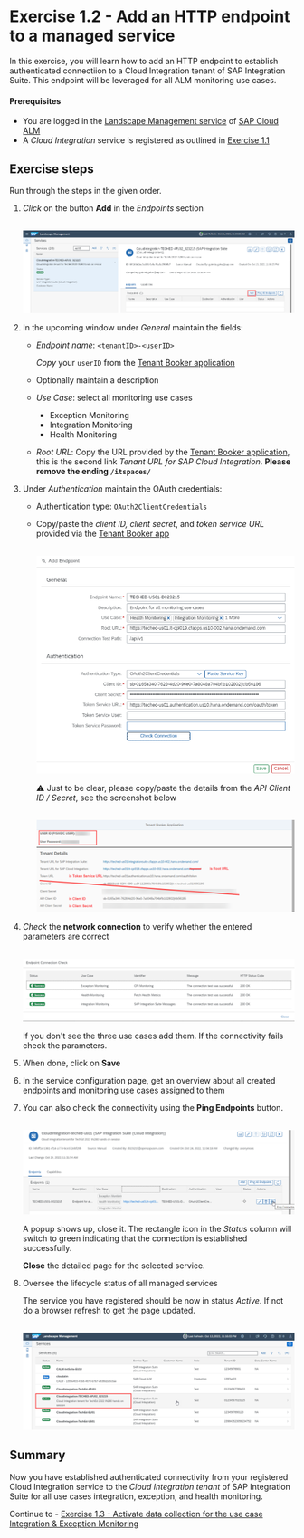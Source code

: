 # Exercise 1.2 - Add an HTTP endpoint to a managed service

In this exercise, you will learn how to add an HTTP endpoint to establish authenticated connectiion to a Cloud Integration tenant of SAP Integration Suite. This endpoint will be leveraged for all ALM monitoring use cases.

#### Prerequisites

- You are logged in the [Landscape Management service](https://teched22-cloudalm-003.eu10.alm.cloud.sap/shell/run?sap-ui-app-id=sap.crun.landscape) of [SAP Cloud ALM](https://teched22-cloudalm-003.eu10.alm.cloud.sap/launchpad#Shell-home)
- A *Cloud Integration* service is registered as outlined in [Exercise 1.1](/exercises/ex1/ex11/)

## Exercise steps

Run through the steps in the given order. 

1. *Click* on the button **Add** in the *Endpoints* section

    <br>![](/exercises/ex1/images/LMSAddEndpointButton.png)
       
2.	In the upcoming window under *General* maintain the fields:
    
    - *Endpoint name*: `<tenantID>-<userID>`
       
        *Copy* your `userID` from  the [Tenant Booker application](/exercises/ex0/ex02/)
		
    - Optionally maintain a description
    - *Use Case*: select all monitoring use cases
        - Exception Monitoring
        - Integration Monitoring
        - Health Monitoring
     - *Root URL*: Copy the URL provided by the [Tenant Booker application](/exercises/ex0/ex02/), this is the second link *Tenant URL for SAP Cloud Integration*. **Please remove the ending `/itspaces/`**
    
  
3.	Under *Authentication* maintain the OAuth credentials:
	
	- Authentication type: `OAuth2ClientCredentials`
	
	- Copy/paste the *client ID, client secret*, and *token service URL* provided via the  [Tenant Booker app](/exercises/ex0/ex02/) 

	   <br>![](/exercises/ex1/images/LMSAddEndpoint.png)

	  :warning: Just to be clear, please copy/paste the details from the *API Client ID / Secret*, see the screenshot below

		 <br>![](/exercises/ex1/images/BookerAppResultEndpoint.png)
    
4. *Check* the **network connection** to verify whether the entered parameters are correct

    <br>![](/exercises/ex1/images/LMSEndpointConnectionCheck.png)
    
    If you don't see the three use cases add them. If the connectivity fails check the parameters.
    
5. When done, click on **Save**

6. In the service configuration page, get an overview about all created endpoints and monitoring use cases assigned to them

6. You can also check the connectivity using the **Ping Endpoints** button. 

    <br>![](/exercises/ex1/images/LMSPingConnection.png)
    
    A popup shows up, close it. The rectangle icon in the *Status* column will switch to green indicating that the connection is established successfully.
    
    **Close** the detailed page for the selected service.
    
7.  Oversee the lifecycle status of all managed services

    The service you have registered should be now in status *Active*. If not do a browser refresh to get the page updated.

    <br>![](/exercises/ex1/images/LMSManagedServices.png)
    
## Summary

Now you have established authenticated connectivity from your registered Cloud Integration service to the *Cloud Integration tenant* of SAP Integration Suite for all use cases integration, exception, and health monitoring.

Continue to - [Exercise 1.3 - Activate data collection for the use case Integration & Exception Monitoring](/exercises/ex1/ex13/)
